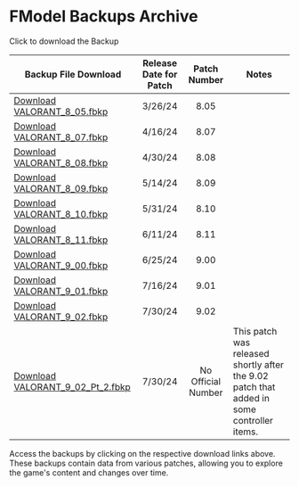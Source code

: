 # FModel Backups Archive

Click to download the Backup

| Backup File Download                                                                                                                       | Release Date for Patch |    Patch Number    | Notes                                                                                     |
| ------------------------------------------------------------------------------------------------------------------------------------------ | :--------------------: | :----------------: | ----------------------------------------------------------------------------------------- |
| [Download VALORANT_8_05.fbkp](https://github.com/RogueMew/VALORANT-Datamining/raw/main/FModel%20Backups/Data/VALORANT_8_05.fbkp)           |        3/26/24         |        8.05        |
| [Download VALORANT_8_07.fbkp](https://github.com/RogueMew/VALORANT-Datamining/raw/main/FModel%20Backups/Data/VALORANT_8_07.fbkp)           |        4/16/24         |        8.07        |
| [Download VALORANT_8_08.fbkp](https://github.com/RogueMew/VALORANT-Datamining/raw/main/FModel%20Backups/Data/VALORANT_8_08.fbkp)           |        4/30/24         |        8.08        |
| [Download VALORANT_8_09.fbkp](https://github.com/RogueMew/VALORANT-Datamining/raw/main/FModel%20Backups/Data/VALORANT_8_09.fbkp)           |        5/14/24         |        8.09        |
| [Download VALORANT_8_10.fbkp](https://github.com/RogueMew/VALORANT-Datamining/raw/main/FModel%20Backups/Data/VALORANT_8_10.fbkp)           |        5/31/24         |        8.10        |
| [Download VALORANT_8_11.fbkp](https://github.com/RogueMew/VALORANT-Datamining/raw/main/FModel%20Backups/Data/VALORANT_8_11.fbkp)           |        6/11/24         |        8.11        |
| [Download VALORANT_9_00.fbkp](https://github.com/RogueMew/VALORANT-Datamining/raw/main/FModel%20Backups/Data/VALORANT_9_00.fbkp)           |        6/25/24         |        9.00        |
| [Download VALORANT_9_01.fbkp](https://github.com/RogueMew/VALORANT-Datamining/raw/main/FModel%20Backups/Data/VALORANT_9_01.fbkp)           |        7/16/24         |        9.01        |
| [Download VALORANT_9_02.fbkp](https://github.com/RogueMew/VALORANT-Datamining/raw/main/FModel%20Backups/Data/VALORANT_9_02.fbkp)           |        7/30/24         |        9.02        |
| [Download VALORANT_9_02_Pt_2.fbkp](https://github.com/RogueMew/VALORANT-Datamining/raw/main/FModel%20Backups/Data/VALORANT_9_02_Pt_2.fbkp) |        7/30/24         | No Official Number | This patch was released shortly after the 9.02 patch that added in some controller items. |

Access the backups by clicking on the respective download links above. These backups contain data from various patches, allowing you to explore the game's content and changes over time.
